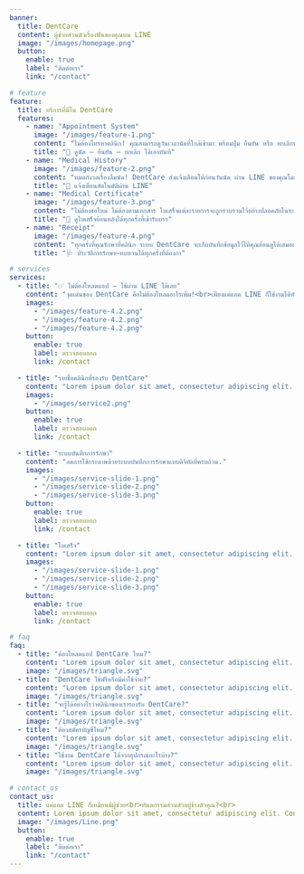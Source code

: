 ```yaml
---
banner:
  title: DentCare
  content: ผู้ช่วยส่วนตัวเรื่องฟันของคุณบน LINE
  image: "/images/homepage.png"
  button:
    enable: true
    label: "ติดต่อเรา"
    link: "/contact"

# feature
feature:
  title: บริการที่มีใน DentCare
  features:
    - name: "Appointment System"
      image: "/images/feature-1.png"
      content: "ไม่ต้องโทรหาคลินิก! คุณสามารถดูวันเวลานัดที่ใกล้เข้ามา พร้อมปุ่ม ยืนยัน หรือ ยกเลิกนัด ได้สะดวกในแชท LINE"
      title: "📅 ดูนัด – ยืนยัน – ยกเลิก ได้เองทันที"
    - name: "Medical History"
      image: "/images/feature-2.png"
      content: "หมดกังวลเรื่องลืมนัด! DentCare ส่งแจ้งเตือนให้ก่อนวันนัด ผ่าน LINE ของคุณโดยตรง"
      title: "🔔 แจ้งเตือนอัตโนมัติผ่าน LINE"
    - name: "Medical Certificate"
      image: "/images/feature-3.png"
      content: "ไม่ต้องขอใหม่ ไม่ต้องตามเอกสาร ใบเสร็จแต่ละรายการจะถูกรวบรวมไว้อย่างปลอดภัยในระบบพร้อมให้คุณเปิดดูหรือดาวน์โหลดได้ตลอดเวลา"
      title: "🧾 ดูใบเสร็จย้อนหลังได้ทุกครั้งที่เข้ารับบรร"
    - name: "Receipt"
      image: "/images/feature-4.png"
      content: "ทุกครั้งที่คุณรักษาที่คลินิก ระบบ DentCare จะเก็บบันทึกข้อมูลไว้ให้คุณย้อนดูได้เสมอเช่น วันที่รักษา, การวินิจฉัย, การให้บริการ — เพื่อความมั่นใจในการดูแลสุขภาพช่องปากของคุณ"
      title: "🩺 ประวัติการรักษา–ทบทวนได้ทุกครั้งที่ต้องกา"

# services
services:
  - title: "✅ ไม่ต้องโหลดแอป – ใช้ผ่าน LINE ได้เลย"
    content: "จุดเด่นของ DentCare คือไม่ต้องโหลดอะไรเพิ่ม!<br>เพียงแค่แอด LINE ก็ใช้งานได้ทันที รองรับทั้งมือถือและคอมพิวเตอร์<br>"
    images:
      - "/images/feature-4.2.png"
      - "/images/feature-4.2.png"
      - "/images/feature-4.2.png"
    button:
      enable: true
      label: ตรวจสอบออก
      link: /contact

  - title: "รายชื่อคลินิกที่รองรับ DentCare"
    content: "Lorem ipsum dolor sit amet, consectetur adipiscing elit. Consequat tristique eget amet, tempus eu at consecttur. Leo facilisi nunc viverra tellus. Ac laoreet sit vel consquat. consectetur adipiscing elit. Consequat tristique eget amet, tempus eu at consecttur. Leo facilisi nunc viverra tellus. Ac laoreet sit vel consquat."
    images:
      - "/images/service2.png"
    button:
      enable: true
      label: ตรวจสอบออก
      link: /contact

  - title: "ระบบบันทึกการรักษา"
    content: "ลดการใช้กระดาษด้วยระบบบันทึกการรักษาแบบดิจิทัลที่ครบถ้วน."
    images:
      - "/images/service-slide-1.png"
      - "/images/service-slide-2.png"
      - "/images/service-slide-3.png"
    button:
      enable: true
      label: ตรวจสอบออก
      link: /contact

  - title: "ใบเสร็จ"
    content: "Lorem ipsum dolor sit amet, consectetur adipiscing elit. Consequat tristique eget amet"
    images:
      - "/images/service-slide-1.png"
      - "/images/service-slide-2.png"
      - "/images/service-slide-3.png"
    button:
      enable: true
      label: ตรวจสอบออก
      link: /contact

# faq
faq:
  - title: "ต้องโหลดแอป DentCare ไหม?"
    content: "Lorem ipsum dolor sit amet, consectetur adipiscing elit. Consequat tristique eget amet, tempus eu at consecttur."
    image: "/images/triangle.svg"
  - title: "DentCare ใช้ฟรีหรือมีค่าใช้จ่าย?"
    content: "Lorem ipsum dolor sit amet, consectetur adipiscing elit. Consequat tristique eget amet, tempus eu at consecttur."
    image: "/images/triangle.svg"
  - title: "จะรู้ได้อย่างไรว่าคลินิกของเรารองรับ DentCare?"
    content: "Lorem ipsum dolor sit amet, consectetur adipiscing elit. Consequat tristique eget amet, tempus eu at consecttur."
    image: "/images/triangle.svg"
  - title: "ต้องสมัครบัญชีไหม?"
    content: "Lorem ipsum dolor sit amet, consectetur adipiscing elit. Consequat tristique eget amet, tempus eu at consecttur."
    image: "/images/triangle.svg"
  - title: "ใช้งาน DentCare ได้จากอุปกรณ์อะไรบ้าง?"
    content: "Lorem ipsum dolor sit amet, consectetur adipiscing elit. Consequat tristique eget amet, tempus eu at consecttur."
    image: "/images/triangle.svg"

# contact_us
contact_us:
  title: แค่แอด LINE ก็เหมือนมีผู้ช่วย<br>ทันตกรรมส่วนตัวอยู่ข้างตัวคุณ?<br>
  content: Lorem ipsum dolor sit amet, consectetur adipiscing elit. Consequat tristique eget amet, tempus eu at consecttur.
  image: "/images/Line.png"
  button:
    enable: true
    label: "ติดต่อเรา"
    link: "/contact"
---
```

